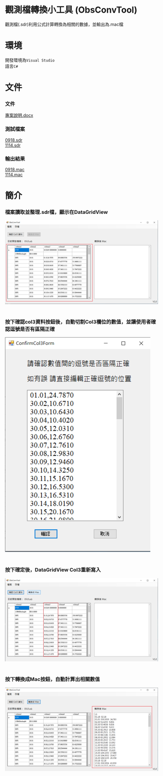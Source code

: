 # 觀測檔轉換小工具 (ObsConvTool)
觀測檔(.sdr)利用公式計算轉換為相關的數據，並輸出為.mac檔
# 環境
開發環境為`Visual Studio`<br>
語言`C#`
# 文件
### 文件
[專案說明.docx](doc/專案說明.docx "Title")
### 測試檔案
[0918.sdr](doc/0918.sdr "Title")<br>
[1114.sdr](doc/1114.sdr "Title")
### 輸出結果
[0918.mac](doc/0918.mac "Title")<br>
[1114.mac](doc/1114.mac "Title")
# 簡介
### 檔案讀取並整理.sdr檔，顯示在DataGridView
![](Pic/img1.png)
### <br>按下確認col3資料按鈕後，自動切割Col3欄位的數值，並讓使用者確認逗號是否有區隔正確
![](Pic/img2.png)
### <br>按下確定後，DataGridView Col3重新寫入
![](Pic/img3.png)
### <br>按下轉換成Mac按鈕，自動計算出相關數值
![](Pic/img4.png)
